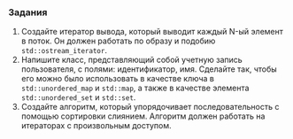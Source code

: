 ### Задания
1. Создайте итератор вывода, который выводит каждый N-ый элемент в поток. Он
должен работать по образу и подобию ``` std::ostream_iterator ```.
2. Напишите класс, представляющий собой учетную запись пользователя, с полями: идентификатор, имя. Сделайте так, чтобы его можно было использовать в
качестве ключа в ``` std::unordered_map ``` и ``` std::map ```, а также в качестве элемента
``` std::unordered_set ``` и ``` std::set ```.
3. Создайте алгоритм, который упорядочивает последовательность с помощью сортировки слиянием. Алгоритм должен работать на итераторах с произвольным
доступом.
